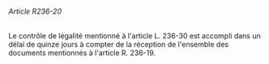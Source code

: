 ###### Article R236-20

Le contrôle de légalité mentionné à l'article L. 236-30 est accompli dans un délai de quinze jours à compter de la réception de l'ensemble des documents mentionnés à l'article R. 236-19.

